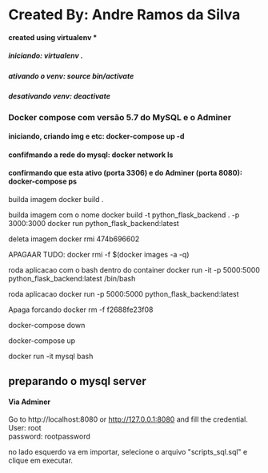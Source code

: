 # Created By: Andre Ramos da Silva

#### created using virtualenv \*

##### iniciando: virtualenv .

##### ativando o venv: source bin/activate

##### desativando venv: deactivate

### Docker compose com versão 5.7 do MySQL e o Adminer

#### iniciando, criando img e etc: docker-compose up -d

#### confifmando a rede do mysql: docker network ls

#### confirmando que esta ativo (porta 3306) e do Adminer (porta 8080): docker-compose ps

builda imagem
docker build .

builda imagem com o nome
docker build -t python_flask_backend .
-p 3000:3000
docker run python_flask_backend:latest

deleta imagem
docker rmi 474b696602

APAGAAR TUDO:
docker rmi -f \$(docker images -a -q)

roda aplicacao com o bash dentro do container
docker run -it -p 5000:5000 python_flask_backend:latest /bin/bash

roda aplicacao
docker run -p 5000:5000 python_flask_backend:latest

Apaga forcando
docker rm -f f2688fe23f08

docker-compose down

docker-compose up

docker run -it mysql bash

## preparando o mysql server

#### Via Adminer

Go to http://localhost:8080 or http://127.0.0.1:8080 and fill the credential. User: root  
password: rootpassword

no lado esquerdo va em importar, selecione o arquivo "scripts_sql.sql" e clique em executar.
